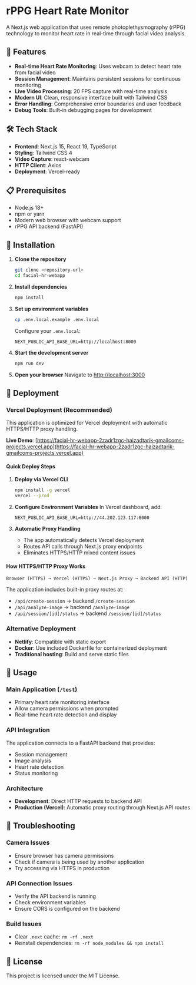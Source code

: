 # rPPG Heart Rate Monitor

A Next.js web application that uses remote photoplethysmography (rPPG) technology to monitor heart rate in real-time through facial video analysis.

## 🚀 Features

- **Real-time Heart Rate Monitoring**: Uses webcam to detect heart rate from facial video
- **Session Management**: Maintains persistent sessions for continuous monitoring
- **Live Video Processing**: 20 FPS capture with real-time analysis
- **Modern UI**: Clean, responsive interface built with Tailwind CSS
- **Error Handling**: Comprehensive error boundaries and user feedback
- **Debug Tools**: Built-in debugging pages for development

## 🛠️ Tech Stack

- **Frontend**: Next.js 15, React 19, TypeScript
- **Styling**: Tailwind CSS 4
- **Video Capture**: react-webcam
- **HTTP Client**: Axios
- **Deployment**: Vercel-ready

## 📋 Prerequisites

- Node.js 18+ 
- npm or yarn
- Modern web browser with webcam support
- rPPG API backend (FastAPI)

## 🔧 Installation

1. **Clone the repository**
   ```bash
   git clone <repository-url>
   cd facial-hr-webapp
   ```

2. **Install dependencies**
   ```bash
   npm install
   ```

3. **Set up environment variables**
   ```bash
   cp .env.local.example .env.local
   ```
   
   Configure your `.env.local`:
   ```env
   NEXT_PUBLIC_API_BASE_URL=http://localhost:8000
   ```

4. **Start the development server**
   ```bash
   npm run dev
   ```

5. **Open your browser**
   Navigate to [http://localhost:3000](http://localhost:3000)

## 🚀 Deployment

### Vercel Deployment (Recommended)

This application is optimized for Vercel deployment with automatic HTTPS/HTTP proxy handling.

**Live Demo**: [https://facial-hr-webapp-2zadr1zgc-haizadtarik-gmailcoms-projects.vercel.app](https://facial-hr-webapp-2zadr1zgc-haizadtarik-gmailcoms-projects.vercel.app)

#### Quick Deploy Steps

1. **Deploy via Vercel CLI**
   ```bash
   npm install -g vercel
   vercel --prod
   ```

2. **Configure Environment Variables**
   In Vercel dashboard, add:
   ```
   NEXT_PUBLIC_API_BASE_URL=http://44.202.123.117:8000
   ```

3. **Automatic Proxy Handling**
   - The app automatically detects Vercel deployment
   - Routes API calls through Next.js proxy endpoints
   - Eliminates HTTPS/HTTP mixed content issues

#### How HTTPS/HTTP Proxy Works
```
Browser (HTTPS) → Vercel (HTTPS) → Next.js Proxy → Backend API (HTTP)
```

The application includes built-in proxy routes at:
- `/api/create-session` → backend `/create-session`
- `/api/analyze-image` → backend `/analyze-image`
- `/api/session/[id]/status` → backend `/session/[id]/status`

### Alternative Deployment
- **Netlify**: Compatible with static export
- **Docker**: Use included Dockerfile for containerized deployment
- **Traditional hosting**: Build and serve static files

## 📖 Usage

### Main Application (`/test`)
- Primary heart rate monitoring interface
- Allow camera permissions when prompted
- Real-time heart rate detection and display

### API Integration
The application connects to a FastAPI backend that provides:
- Session management
- Image analysis
- Heart rate detection
- Status monitoring

### Architecture
- **Development**: Direct HTTP requests to backend API
- **Production (Vercel)**: Automatic proxy routing through Next.js API routes

## 🐛 Troubleshooting

### Camera Issues
- Ensure browser has camera permissions
- Check if camera is being used by another application
- Try accessing via HTTPS in production

### API Connection Issues
- Verify the API backend is running
- Check environment variables
- Ensure CORS is configured on the backend

### Build Issues
- Clear `.next` cache: `rm -rf .next`
- Reinstall dependencies: `rm -rf node_modules && npm install`

## 📄 License

This project is licensed under the MIT License.
